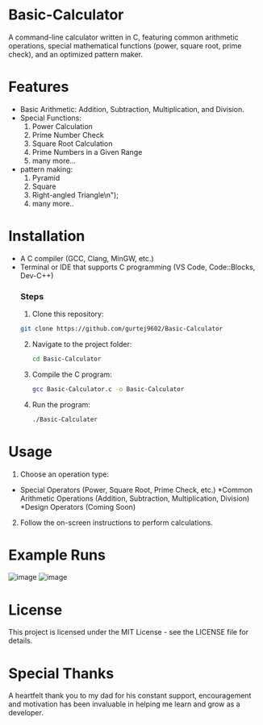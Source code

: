 # Basic-Calculator
A command-line calculator written in C, featuring common arithmetic operations, special mathematical functions (power, square root, prime check), and an optimized pattern maker.
# Features
* Basic Arithmetic: Addition, Subtraction, Multiplication, and Division.
* Special Functions:
  1. Power Calculation
  2. Prime Number Check
  3. Square Root Calculation
  4. Prime Numbers in a Given Range
  5. many more...
* pattern making:
  1. Pyramid
  2. Square
  3. Right-angled Triangle\n");
  4. many more..
# Installation
* A C compiler (GCC, Clang, MinGW, etc.)
* Terminal or IDE that supports C programming (VS Code, Code::Blocks, Dev-C++)
  ### Steps
  1. Clone this repository:
    ```bash
    git clone https://github.com/gurtej9602/Basic-Calculator
    ```
  2. Navigate to the project folder:
     ```bash
     cd Basic-Calculator
     ```
  3. Compile the C program:
     ```bash
     gcc Basic-Calculator.c -o Basic-Calculator
     ```
  4. Run the program:
     ```bash
     ./Basic-Calculater
     ```
# Usage
1. Choose an operation type:
  * Special Operators (Power, Square Root, Prime Check, etc.)
  *Common Arithmetic Operations (Addition, Subtraction, Multiplication, Division)
  *Design Operators (Coming Soon)
2. Follow the on-screen instructions to perform calculations.

# Example Runs
![image](https://github.com/user-attachments/assets/94924056-c1c8-434c-841a-56eaf561fed2)
![image](https://github.com/user-attachments/assets/e938b203-c587-4cb6-896d-b5195d8ea57f)

# License
This project is licensed under the MIT License - see the LICENSE file for details.
# Special Thanks
A heartfelt thank you to my dad for his constant support, encouragement and motivation has been invaluable in helping me learn and grow as a developer.
